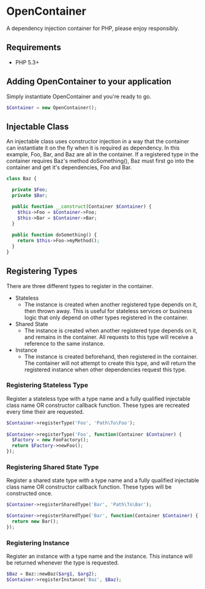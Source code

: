 OpenContainer
=============
A dependency injection container for PHP, please enjoy responsibly.

Requirements
------------
* PHP 5.3+

Adding OpenContainer to your application
----------------------------------------
Simply instantiate OpenContainer and you're ready to go.
```php
$Container = new OpenContainer();
```

Injectable Class
----------------
An injectable class uses constructor injection in a way that the container can instantiate it on the fly when it is required as dependency. In this example, Foo, Bar, and Baz are all in the container. If a registered type in the container requires Baz's method doSomething(), Baz must first go into the container and get it's dependencies, Foo and Bar.
```php
class Baz {

  private $Foo;
  private $Bar;

  public function __construct(Container $Container) {
    $this->Foo = $Container->Foo;
    $this->Bar = $Container->Bar;
  }
  
  public function doSomething() {
    return $this->Foo->myMethod();
  }
}
```

Registering Types
-----------------
There are three different types to register in the container.

* Stateless
    * The instance is created when another registered type depends on it, then thrown away. This is useful for stateless services or business logic that only depend on other types registered in the container.
* Shared State
    * The instance is created when another registered type depends on it, and remains in the container. All requests to this type will receive a reference to the same instance.
* Instance
    * The instance is created beforehand, then registered in the container. The container will not attempt to create this type, and will return the registered instance when other dependencies request this type.

### Registering Stateless Type
Register a stateless type with a type name and a fully qualified injectable class name OR constructor callback function. These types are recreated every time their are requested.
```php
$Container->registerType('Foo', 'Path\To\Foo');
    
$Container->registerType('Foo', function(Container $Container) {
  $Factory = new FooFactory();
  return $Factory->newFoo();
});
```
### Registering Shared State Type
Register a shared state type with a type name and a fully qualified injectable class name OR constructor callback function. These types will be constructed once.
```php
$Container->registerSharedType('Bar', 'Path\To\Bar');

$Container->registerSharedType('Bar', function(Container $Container) {
  return new Bar();
});
```
### Registering Instance
Register an instance with a type name and the instance. This instance will be returned whenever the type is requested.
```php
$Baz = Baz::newBaz($arg1, $arg2);
$Container->registerInstance('Baz', $Baz);
```
